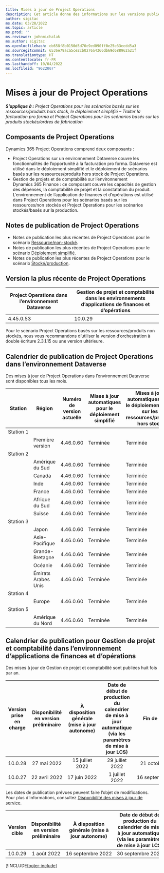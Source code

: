 ```yaml
---
title: Mises à jour de Project Operations
description: Cet article donne des informations sur les versions publiées de Dynamics 365 Project Operations.
author: sigitac
ms.date: 03/28/2022
ms.topic: article
ms.prod: ''
ms.reviewer: johnmichalak
ms.author: sigitac
ms.openlocfilehash: eb658f8b0150d5d70e9ed090ff0e25e33eedd5a3
ms.sourcegitcommit: 6536e79aca5ce2cb0276a4366db69d688962a21f
ms.translationtype: HT
ms.contentlocale: fr-FR
ms.lasthandoff: 10/04/2022
ms.locfileid: "9622007"
---
```

# <a name="project-operations-updates"></a>Mises à jour de Project Operations

_**S’applique à :** Project Operations pour les scénarios basés sur les ressources/produits hors stock, le déploiement simplifié – Traiter la facturation pro forma et Project Operations pour les scénarios basés sur les produits stockés/ordres de fabrication_



## <a name="project-operations-components"></a>Composants de Project Operations

Dynamics 365 Project Operations comprend deux composants :

- Project Operations sur un environnement Dataverse couvre les fonctionnalités de l’opportunité à la facturation pro forma. Dataverse est utilisé dans le déploiement simplifié et le déploiement de scénarios basés sur les ressources/produits hors stock de Project Operations.
- Gestion de projets et de comptabilité sur l’environnement Dynamics 365 Finance : ce composant couvre les capacités de gestion des dépenses, la comptabilité de projet et la constatation du produit. L’environnement de l’application de finances et d’opérations est utilisé dans Project Operations pour les scénarios basés sur les ressources/non stockés et Project Operations pour les scénarios stockés/basés sur la production.

## <a name="project-operations-release-notes"></a>Notes de publication de Project Operations
- Notes de publication les plus récentes de Project Operations pour le scénario [Ressource/non-stocké](whats-new-july-2022-resource-based.md).
- Notes de publication les plus récentes de Project Operations pour le scénario [Déploiement simplifié](../pro/whats-new/whats-new-july-2022-lite.md).
- Notes de publication les plus récentes de Project Operations pour le scénario [Stocké/production](../prod-pma/whats-new/whats-new-jul-2022-stocked.md).

## <a name="project-operations-latest-version"></a>Version la plus récente de Project Operations

| Project Operations dans l’environnement Dataverse | Gestion de projet et comptabilité dans les environnements d’applications de finances et d’opérations | 
| --- | --- |
| 4.45.0.53 | 10.0.29 |

Pour le scénario Project Operations basés sur les ressources/produits non stockés, nous vous recommandons d’utiliser la version d’orchestration à double écriture 2.3.1.15 ou une version ultérieure.

## <a name="release-schedule-for-project-operations-on-dataverse-environment"></a>Calendrier de publication de Project Operations dans l’environnement Dataverse

Des mises à jour de Project Operations dans l’environnement Dataverse sont disponibles tous les mois. 

| Station | Région | Numéro de version actuelle | Mises à jour automatiques pour le déploiement simplifié | Mises à jour automatiques pour le déploiement basé sur les ressources/produits hors stock | Prochain numéro de version | Prochaine version généralement disponible |
|-----------|-----------------------|-----------------|--------------------|---------------------|---------------------|---------------------|
| Station 1 |   &nbsp;              |    &nbsp;       | &nbsp;             |      &nbsp;         |      &nbsp;         |      &nbsp;         |
|   &nbsp;  | Première version         |  4.46.0.60      | Terminée           | Terminée            | À définir                 | 07 octobre 2022      |
| Station 2 |   &nbsp;              |    &nbsp;       | &nbsp;             |      &nbsp;         |      &nbsp;         |      &nbsp;         |
|   &nbsp;  | Amérique du Sud         |  4.46.0.60      | Terminée           | Terminée            | À définir                 | 14 octobre 2022       |
|   &nbsp;  | Canada                |  4.46.0.60      | Terminée           | Terminée            | À définir                 | 14 octobre 2022       |
|   &nbsp;  | Inde                 |  4.46.0.60      | Terminée           | Terminée            | À définir                 | 14 octobre 2022       |
|   &nbsp;  | France                |  4.46.0.60      | Terminée           | Terminée            | À définir                 | 14 octobre 2022       |
|   &nbsp;  | Afrique du Sud          |  4.46.0.60      | Terminée           | Terminée            | À définir                 | 14 octobre 2022       |
|   &nbsp;  | Suisse           |  4.46.0.60      | Terminée           | Terminée            | À définir                 | 14 octobre 2022       |
| Station 3 |      &nbsp;           |     &nbsp;      |     &nbsp;         |      &nbsp;         |      &nbsp;         |      &nbsp;         |
|   &nbsp;  | Japon                 |  4.46.0.60      | Terminée      | Terminée       | À définir                 | 21 octobre 2022       |
|   &nbsp;  | Asie-Pacifique          |  4.46.0.60      | Terminée      | Terminée       | À définir                 | 21 octobre 2022       |
|   &nbsp;  | Grande-Bretagne         |  4.46.0.60      | Terminée      | Terminée       | À définir                 | 21 octobre 2022       |
|   &nbsp;  | Océanie               |  4.46.0.60      | Terminée      | Terminée       | À définir                 | 21 octobre 2022       |
|   &nbsp;  | Émirats Arabes Unis  |  4.46.0.60      | Terminée      | Terminée       | À définir                 | 21 octobre 2022       |
| Station 4 |     &nbsp;            |     &nbsp;      |     &nbsp;         |      &nbsp;         |      &nbsp;         |      &nbsp;         |
|   &nbsp;  | Europe                |  4.46.0.60      | Terminée           | Terminée            | À définir           | 28 octobre 2022       |
| Station 5 |     &nbsp;            |     &nbsp;      |     &nbsp;         |      &nbsp;         |      &nbsp;         |      &nbsp;         |
|   &nbsp;  | Amérique du Nord         |  4.46.0.60      | Terminée           | Terminée            | À définir           | 04 novembre 2022       |

## <a name="release-schedule-for-project-management-and-accounting-in-the-finance-and-operations-apps-environment"></a>Calendrier de publication pour Gestion de projet et comptabilité dans l’environnement d’applications de finances et d’opérations

Des mises à jour de Gestion de projet et comptabilité sont publiées huit fois par an.

|Version prise en charge| Disponibilité en version préliminaire | À disposition générale (mise à jour autonome) | Date de début de production du calendrier de mise à jour automatique (via les paramètres de mise à jour LCS) |   Fin de service   |
|:---------------:|:---------------------------:|:---------------------------------:|:--------------------------------------------------------------------:|:------------------:|
|     10.0.28     |      27 mai 2022           |        15 juillet 2022              |                          29 juillet 2022                               | 21 octobre 2022   |
|     10.0.27     |      22 avril 2022         |        17 juin 2022              |                          1 juillet 2022                                | 16 septembre 2022 |

Les dates de publication prévues peuvent faire l’objet de modifications. Pour plus d’informations, consultez [Disponibilité des mises à jour de service](/dynamics365/fin-ops-core/fin-ops/get-started/public-preview-releases?toc=%2fdynamics365%2ffinance%2ftoc.json).

|Version cible | Disponibilité en version préliminaire | À disposition générale (mise à jour autonome) | Date de début de production du calendrier de mise à jour automatique (via les paramètres de mise à jour LCS) |   Fin de service   |
|:---------------:|:---------------------------:|:---------------------------------:|:--------------------------------------------------------------------:|:------------------:|
|     10.0.29     |      1 août 2022         |       16 septembre 2022          |                        30 septembre 2022                            | 13 janvier 2023   |

[!INCLUDE[footer-include](../includes/footer-banner.md)]
